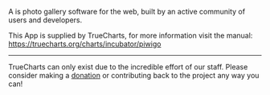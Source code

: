 A is photo gallery software for the web, built by an active community of users and developers.

This App is supplied by TrueCharts, for more information visit the manual: https://truecharts.org/charts/incubator/piwigo

---

TrueCharts can only exist due to the incredible effort of our staff.
Please consider making a [donation](https://truecharts.org/docs/about/sponsor) or contributing back to the project any way you can!

